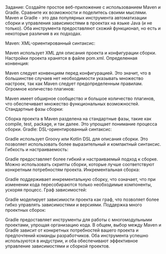 Задание: Создайте простое веб-приложение с использованием Maven и Gradle. 
Сравните их возможности и поделитесь своими мыслями.
Maven и Gradle - это два популярных инструмента автоматизации сборки 
и управления зависимостями в проектах на языке Java (и не только). Оба инструмента предоставляют схожий функционал, 
но есть и некоторые различия в их подходах.

Maven: XML-ориентированный синтаксис:

Maven использует XML для описания проекта и конфигурации сборки. Настройки проекта хранятся в файле pom.xml. 
Определенная конвенция:

Maven следует конвенциям перед конфигурацией. Это значит, что в большинстве случаев нет необходимости указывать 
множество настроек, так как Maven следует предопределенным правилам. Огромное количество плагинов:

Maven имеет обширное сообщество и большое количество плагинов, что обеспечивает множество функциональных возможностей.
Стандартные фазы сборки:

Сборка проекта в Maven разделена на стандартные фазы, такие как compile, test, package, и так далее. 
Это упрощает понимание процесса сборки. Gradle: DSL-ориентированный синтаксис:

Gradle использует Groovy или Kotlin DSL для описания сборки. Это позволяет использовать более выразительный
и компактный синтаксис. Гибкость и настраиваемость:

Gradle предоставляет более гибкий и настраиваемый подход к сборке. Можно использовать скрипты сборки, 
которые лучше соответствуют конкретным потребностям проекта. Инкрементальная сборка:

Gradle поддерживает инкрементальную сборку, что означает,
что при изменении кода пересобираются только необходимые компоненты, ускоряя процесс. Граф зависимостей:

Gradle моделирует зависимости проекта как граф, что позволяет более гибко управлять зависимостями и версиями.
Поддержка много проектных сборок:

Gradle предоставляет инструменты для работы с многомодульными проектами, упрощая организацию кода. 
В общем, выбор между Maven и Gradle зависит от конкретных потребностей вашего проекта и 
предпочтений команды разработчиков. Оба инструмента успешно используются в индустрии, 
и оба обеспечивают эффективное управление зависимостями и сборкой проектов.